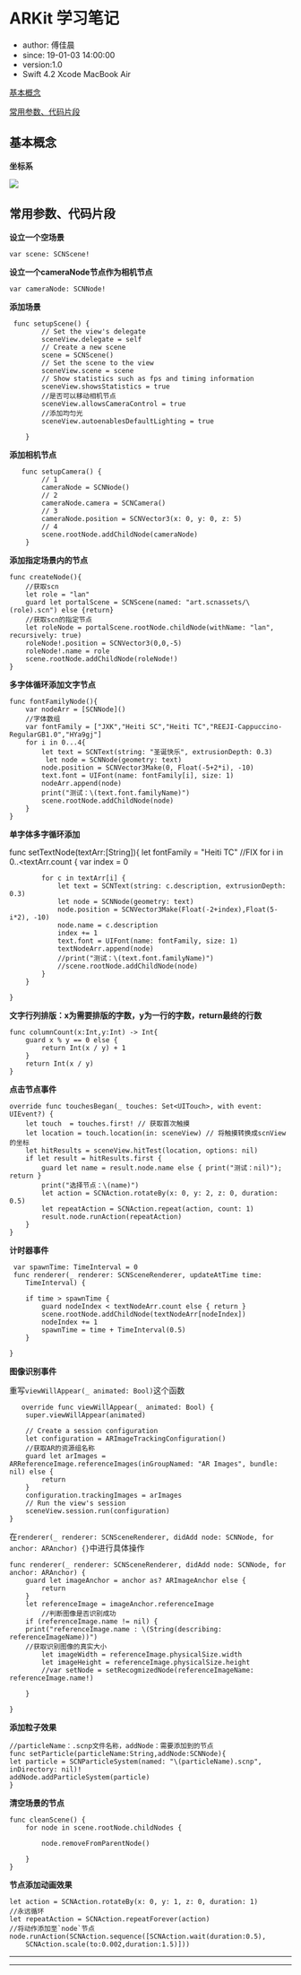 # ARKit 学习笔记
 
 - author: 傅佳晨
 - since: 19-01-03 14:00:00
 - version:1.0
 - Swift 4.2 Xcode MacBook Air
 
[基本概念](#markdown-first)

[常用参数、代码片段](#markdown-pane)

## <a name="markdown-first"></a>基本概念

**坐标系**

![](http://bmob-cdn-21468.b0.upaiyun.com/2019/01/15/01a309c04014ead280e2efea7b30ab97.png)


## <a name="markdown-pane"></a>常用参数、代码片段

**设立一个空场景**

    var scene: SCNScene!
 
**设立一个cameraNode节点作为相机节点**

    var cameraNode: SCNNode!


**添加场景**

```
 func setupScene() {
        // Set the view's delegate
        sceneView.delegate = self
        // Create a new scene
        scene = SCNScene()
        // Set the scene to the view
        sceneView.scene = scene
        // Show statistics such as fps and timing information
        sceneView.showsStatistics = true
        //是否可以移动相机节点
        sceneView.allowsCameraControl = true
        //添加均匀光
        sceneView.autoenablesDefaultLighting = true
        
    }
```

**添加相机节点**

```
   func setupCamera() {
        // 1
        cameraNode = SCNNode()
        // 2
        cameraNode.camera = SCNCamera()
        // 3
        cameraNode.position = SCNVector3(x: 0, y: 0, z: 5)
        // 4
        scene.rootNode.addChildNode(cameraNode)
    }
```
**添加指定场景内的节点**

    func createNode(){
        //获取scn
        let role = "lan"
        guard let portalScene = SCNScene(named: "art.scnassets/\(role).scn") else {return}
        //获取scn的指定节点
        let roleNode = portalScene.rootNode.childNode(withName: "lan", recursively: true)
        roleNode!.position = SCNVector3(0,0,-5)
        roleNode!.name = role
        scene.rootNode.addChildNode(roleNode!)
    }
    
**多字体循环添加文字节点**

    func fontFamilyNode(){
        var nodeArr = [SCNNode]()
        //字体数组
        var fontFamily = ["JXK","Heiti SC","Heiti TC","REEJI-Cappuccino-RegularGB1.0","HYa9gj"]
        for i in 0...4{
            let text = SCNText(string: "圣诞快乐", extrusionDepth: 0.3)
             let node = SCNNode(geometry: text)
            node.position = SCNVector3Make(0, Float(-5+2*i), -10)
            text.font = UIFont(name: fontFamily[i], size: 1)
            nodeArr.append(node)
            print("测试：\(text.font.familyName)")
            scene.rootNode.addChildNode(node)
        }
    }

**单字体多字循环添加**

 func setTextNode(textArr:[String]){
        let fontFamily = "Heiti TC"
        //FIX
        for i in 0..<textArr.count {
            var index = 0
            
            for c in textArr[i] {
                let text = SCNText(string: c.description, extrusionDepth: 0.3)
                let node = SCNNode(geometry: text)
                node.position = SCNVector3Make(Float(-2+index),Float(5-i*2), -10)
                node.name = c.description
                index += 1
                text.font = UIFont(name: fontFamily, size: 1)
                textNodeArr.append(node)
                //print("测试：\(text.font.familyName)")
                //scene.rootNode.addChildNode(node)
            }
        }
        
    }

**文字行列排版：x为需要排版的字数，y为一行的字数，return最终的行数**

    func columnCount(x:Int,y:Int) -> Int{
        guard x % y == 0 else {
            return Int(x / y) + 1
        }
        return Int(x / y)
    }


**点击节点事件**

    override func touchesBegan(_ touches: Set<UITouch>, with event: UIEvent?) {
        let touch  = touches.first! // 获取首次触摸
        let location = touch.location(in: sceneView) // 将触摸转换成scnView的坐标
        let hitResults = sceneView.hitTest(location, options: nil)
        if let result = hitResults.first {
            guard let name = result.node.name else { print("测试：nil)"); return }
            print("选择节点：\(name)")
            let action = SCNAction.rotateBy(x: 0, y: 2, z: 0, duration: 0.5)
            let repeatAction = SCNAction.repeat(action, count: 1)
            result.node.runAction(repeatAction)
        }
    }
   
**计时器事件**
   
     var spawnTime: TimeInterval = 0
     func renderer(_ renderer: SCNSceneRenderer, updateAtTime time:
        TimeInterval) {
        
        if time > spawnTime {
            guard nodeIndex < textNodeArr.count else { return }
            scene.rootNode.addChildNode(textNodeArr[nodeIndex])
            nodeIndex += 1
            spawnTime = time + TimeInterval(0.5)
        }
        
    }
    
   **图像识别事件**
   
   重写`viewWillAppear(_ animated: Bool)`这个函数
   
       override func viewWillAppear(_ animated: Bool) {
        super.viewWillAppear(animated)
        
        // Create a session configuration
        let configuration = ARImageTrackingConfiguration()
        //获取AR的资源组名称
        guard let arImages = ARReferenceImage.referenceImages(inGroupNamed: "AR Images", bundle: nil) else {
            return
        }
        configuration.trackingImages = arImages
        // Run the view's session
        sceneView.session.run(configuration)
    }
   
在`renderer(_ renderer: SCNSceneRenderer, didAdd node: SCNNode, for anchor: ARAnchor) {}`中进行具体操作
      
    func renderer(_ renderer: SCNSceneRenderer, didAdd node: SCNNode, for anchor: ARAnchor) {
        guard let imageAnchor = anchor as? ARImageAnchor else {
            return
        }
        let referenceImage = imageAnchor.referenceImage
			//判断图像是否识别成功
        if (referenceImage.name != nil) {
        print("referenceImage.name : \(String(describing: referenceImageName))")
        //获取识别图像的真实大小
            let imageWidth = referenceImage.physicalSize.width
            let imageHeight = referenceImage.physicalSize.height
            //var setNode = setRecogmizedNode(referenceImageName: referenceImage.name!)
          
        }
        
    }
    
**添加粒子效果**

	//particleName：.scnp文件名称，addNode：需要添加到的节点
    func setParticle(particleName:String,addNode:SCNNode){
    let particle = SCNParticleSystem(named: "\(particleName).scnp", inDirectory: nil)!
    addNode.addParticleSystem(particle)
	}
**清空场景的节点**

    func cleanScene() {
        for node in scene.rootNode.childNodes {
            
            node.removeFromParentNode()
            
        }
    }    
    
 **节点添加动画效果**

	let action = SCNAction.rotateBy(x: 0, y: 1, z: 0, duration: 1)
	//永远循环
	let repeatAction = SCNAction.repeatForever(action)
	//将动作添加至`node`节点
	node.runAction(SCNAction.sequence([SCNAction.wait(duration:0.5),
		SCNAction.scale(to:0.002,duration:1.5)]))
		
		
****
****